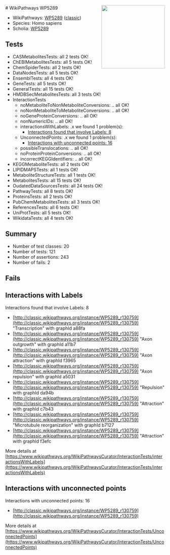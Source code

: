 <img style="float: right; width: 200px" src="https://upload.wikimedia.org/wikipedia/commons/thumb/8/83/Wplogo_with_text_500.png/640px-Wplogo_with_text_500.png" />
# WikiPathways WP5289

* WikiPathways: [WP5289](https://wikipathways.org/pathways/WP5289) ([classic](https://classic.wikipathways.org/instance/WP5289))
* Species: Homo sapiens
* Scholia: [WP5289](https://scholia.toolforge.org/wikipathways/WP5289)
## Tests
* CASMetabolitesTests: all 2 tests OK!
* ChEBIMetabolitesTests: all 5 tests OK!
* ChemSpiderTests: all 2 tests OK!
* DataNodesTests: all 5 tests OK!
* EnsemblTests: all 4 tests OK!
* GeneTests: all 5 tests OK!
* GeneralTests: all 15 tests OK!
* HMDBSecMetabolitesTests: all 3 tests OK!
* InteractionTests
    * noMetaboliteToNonMetaboliteConversions: .. all OK!
    * noNonMetaboliteToMetaboliteConversions: .. all OK!
    * noGeneProteinConversions: .. all OK!
    * nonNumericIDs: .. all OK!
    * interactionsWithLabels: .x we found 1 problem(s):
        * [Interactions found that involve Labels: 8](#630d267f)
    * UnconnectedPoints: .x we found 1 problem(s):
        * [Interactions with unconnected points: 16](#7f1d407d)
    * possibleTranslocations: .. all OK!
    * noProteinProteinConversions: .. all OK!
    * incorrectKEGGIdentifiers: .. all OK!
* KEGGMetaboliteTests: all 2 tests OK!
* LIPIDMAPSTests: all 1 tests OK!
* MetaboliteStructureTests: all 1 tests OK!
* MetabolitesTests: all 15 tests OK!
* OudatedDataSourcesTests: all 24 tests OK!
* PathwayTests: all 8 tests OK!
* ProteinsTests: all 2 tests OK!
* PubChemMetabolitesTests: all 3 tests OK!
* ReferencesTests: all 6 tests OK!
* UniProtTests: all 5 tests OK!
* WikidataTests: all 4 tests OK!


## Summary

* Number of test classes: 20
* Number of tests: 121
* Number of assertions: 243
* Number of fails: 2

## Fails

<a name="630d267f" />

## Interactions with Labels

Interactions found that involve Labels: 8

* [http://classic.wikipathways.org/instance/WP5289_r130759](http://classic.wikipathways.org/instance/WP5289_r130759) "Transcription" with graphId a88fa
* [http://classic.wikipathways.org/instance/WP5289_r130759](http://classic.wikipathways.org/instance/WP5289_r130759) "Axon outgrowth" with graphId a11b7
* [http://classic.wikipathways.org/instance/WP5289_r130759](http://classic.wikipathways.org/instance/WP5289_r130759) "Axon attraction" with graphId f3965
* [http://classic.wikipathways.org/instance/WP5289_r130759](http://classic.wikipathways.org/instance/WP5289_r130759) "Axon repulsion" with graphId a5031
* [http://classic.wikipathways.org/instance/WP5289_r130759](http://classic.wikipathways.org/instance/WP5289_r130759) "Repulsion" with graphId da94b
* [http://classic.wikipathways.org/instance/WP5289_r130759](http://classic.wikipathways.org/instance/WP5289_r130759) "Attraction" with graphId c7b43
* [http://classic.wikipathways.org/instance/WP5289_r130759](http://classic.wikipathways.org/instance/WP5289_r130759) "Microtubule
reorganization" with graphId b7127
* [http://classic.wikipathways.org/instance/WP5289_r130759](http://classic.wikipathways.org/instance/WP5289_r130759) "Attraction" with graphId f3efc


More details at [https://www.wikipathways.org/WikiPathwaysCurator/InteractionTests/interactionsWithLabels](https://www.wikipathways.org/WikiPathwaysCurator/InteractionTests/interactionsWithLabels)

<a name="7f1d407d" />

## Interactions with unconnected points

Interactions with unconnected points: 16

* [http://classic.wikipathways.org/instance/WP5289_r130759](http://classic.wikipathways.org/instance/WP5289_r130759)


More details at [https://www.wikipathways.org/WikiPathwaysCurator/InteractionTests/UnconnectedPoints](https://www.wikipathways.org/WikiPathwaysCurator/InteractionTests/UnconnectedPoints)

